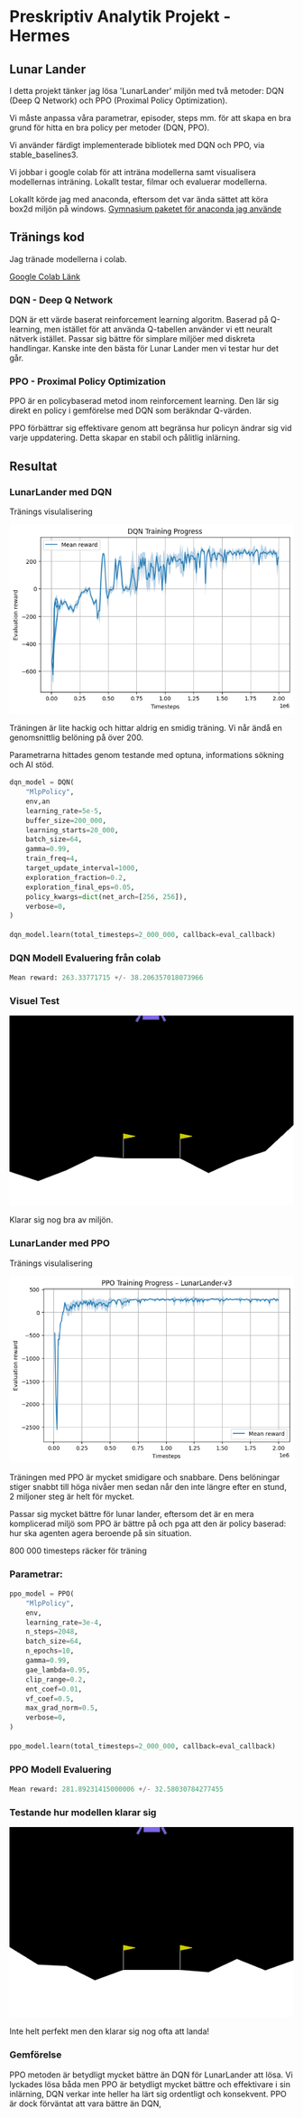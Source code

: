 # Preskriptiv Analytik Projekt - Hermes

## Lunar Lander

I detta projekt tänker jag lösa 'LunarLander' miljön med två metoder: DQN (Deep Q Network) och PPO (Proximal Policy Optimization).

Vi måste anpassa våra parametrar, episoder, steps mm. för att skapa en bra grund för hitta en bra policy per metoder (DQN, PPO).

Vi använder färdigt implementerade bibliotek med DQN och PPO, via stable_baselines3.

Vi jobbar i google colab för att inträna modellerna samt visualisera modellernas inträning. Lokallt testar, filmar och evaluerar modellerna.

Lokallt körde jag med anaconda, eftersom det var ända sättet att köra box2d miljön på windows. [Gymnasium paketet för anaconda jag använde](https://anaconda.org/conda-forge/gymnasium-box2d)

## Tränings kod

Jag tränade modellerna i colab.

[Google Colab Länk](https://colab.research.google.com/drive/1brESnGEeAx9zn20RFZzVxKWi-MrcQixH?usp=sharing)

### DQN - Deep Q Network

DQN är ett värde baserat reinforcement learning algoritm.
Baserad på Q-learning, men istället för att använda Q-tabellen använder vi ett neuralt nätverk istället. Passar sig bättre för simplare miljöer med diskreta handlingar. Kanske inte den bästa för Lunar Lander men vi testar hur det går.

### PPO - Proximal Policy Optimization

PPO är en policybaserad metod inom reinforcement learning. Den lär sig direkt en policy i gemförelse med DQN som beräkndar Q-värden.

PPO förbättrar sig effektivare genom att begränsa hur policyn ändrar sig vid varje uppdatering. Detta skapar en stabil och pålitlig inlärning.

## Resultat

### LunarLander med DQN

Tränings visulalisering

![DQN Träning](/assets/dqn_training.png)

Träningen är lite hackig och hittar aldrig en smidig träning. Vi når ändå en genomsnittlig belöning på över 200.

Parametrarna hittades genom testande med optuna, informations sökning och AI stöd.

```Python
dqn_model = DQN(
    "MlpPolicy",
    env,an
    learning_rate=5e-5,
    buffer_size=200_000,
    learning_starts=20_000,
    batch_size=64,
    gamma=0.99,
    train_freq=4,
    target_update_interval=1000,
    exploration_fraction=0.2,
    exploration_final_eps=0.05,
    policy_kwargs=dict(net_arch=[256, 256]),
    verbose=0,
)

dqn_model.learn(total_timesteps=2_000_000, callback=eval_callback)
```

### DQN Modell Evaluering från colab

```Python
Mean reward: 263.33771715 +/- 38.206357018073966
```

### Visuel Test

![DQN körning](/assets/dqn_lunarlander_run_2.gif)

Klarar sig nog bra av miljön.

### LunarLander med PPO

Tränings visulalisering

![PPO Träning](/assets/ppo_training.png)

Träningen med PPO är mycket smidigare och snabbare. Dens belöningar stiger snabbt till höga nivåer men sedan når den inte längre efter en stund, 2 miljoner steg är helt för mycket.

Passar sig mycket bättre för lunar lander, eftersom det är en mera komplicerad miljö som PPO är bättre på och pga att den är policy baserad: hur ska agenten agera beroende på sin situation.

800 000 timesteps räcker för träning

### Parametrar:

```Python
ppo_model = PPO(
    "MlpPolicy",
    env,
    learning_rate=3e-4,
    n_steps=2048,
    batch_size=64,
    n_epochs=10,
    gamma=0.99,
    gae_lambda=0.95,
    clip_range=0.2,
    ent_coef=0.01,
    vf_coef=0.5,
    max_grad_norm=0.5,
    verbose=0,
)

ppo_model.learn(total_timesteps=2_000_000, callback=eval_callback)
```

### PPO Modell Evaluering

```Python
Mean reward: 281.89231415000006 +/- 32.58030784277455
```

### Testande hur modellen klarar sig

![Gif av en körning](/assets/ppo_lunarlander_run_2.gif)

Inte helt perfekt men den klarar sig nog ofta att landa!

### Gemförelse

PPO metoden är betydligt mycket bättre än DQN för LunarLander att lösa. Vi lyckades lösa båda men PPO är betydligt mycket bättre och effektivare i sin inlärning, DQN verkar inte heller ha lärt sig ordentligt och konsekvent. PPO är dock förväntat att vara bättre än DQN,

